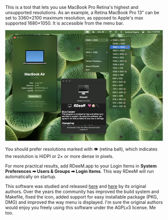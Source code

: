 This is a tool that lets you use MacBook Pro Retina's highest and unsupported resolutions.
As an example, a Retina MacBook Pro 13" can be set to 3360×2100 maximum resolution, as
opposed to Apple's max supported 1680×1050. It is accessible from the menu bar.

![rdm-screenshot](img/RDeeM_pre2.5.png)

You should prefer resolutions marked with 👁️ (retina ball), which indicates the
resolution is HiDPI or 2× or more dense in pixels.

For more practical results, add RDeeM.app to your Login Items in
**System Preferences ➡ Users & Groups ➡ Login Items**.
This way RDeeM will run automatically on startup.

This software was studied and released
[here](http://garethjenkins.com/2012/07/01/investigating-a-high-resolution-retina-utility-for-macbook-pro-1x-and-2x-modes/#comment-623)
and [here](http://www.reddit.com/r/apple/comments/vi9yf/set_your_retina_macbook_pros_resolution_to/)
by its original authors. Over the years the community has improved the build
system and Makefile, fixed the icon, added support for easy installable package
(PKG, DMG) and improved the way menu is displayed.  I'm sure the original
authors would enjoy you freely using this software under the AGPLv3 license.
Me too.

